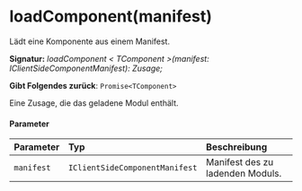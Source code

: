 # <a name="loadcomponentmanifest"></a>loadComponent(manifest)




Lädt eine Komponente aus einem Manifest.

**Signatur:** _loadComponent < TComponent >(manifest: IClientSideComponentManifest): Zusage<TComponent>;_

**Gibt Folgendes zurück**: `Promise<TComponent>`



Eine Zusage, die das geladene Modul enthält.

#### <a name="parameters"></a>Parameter


| Parameter    | Typ    | Beschreibung |
|:-------------|:---------------|:------------|
| `manifest`    | `IClientSideComponentManifest` | Manifest des zu ladenden Moduls. |


